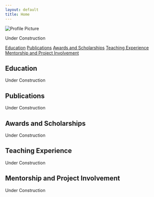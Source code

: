 ```yaml
---
layout: default
title: Home
---
```


<!-- Introduction Section -->
<div class="intro">
  <img src="https://via.placeholder.com/150" alt="Profile Picture">
  <p>Under Construction</p>
</div>

<!-- Navigation Buttons -->
<div class="nav-buttons">
  <a href="#education" class="button">Education</a>
  <a href="#publications" class="button">Publications</a>
  <a href="#awards" class="button">Awards and Scholarships</a>
  <a href="#teaching-experience" class="button">Teaching Experience</a>
  <a href="#mentorship" class="button">Mentorship and Project Involvement</a>
</div>

<!-- Sections -->

## Education
<a id="education"></a>
Under Construction

## Publications
<a id="publications"></a>
Under Construction

## Awards and Scholarships
<a id="awards"></a>
Under Construction

## Teaching Experience
<a id="teaching-experience"></a>
Under Construction

## Mentorship and Project Involvement
<a id="mentorship"></a>
Under Construction
